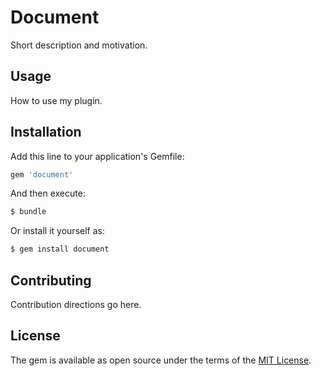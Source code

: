 # Document
Short description and motivation.

## Usage
How to use my plugin.

## Installation
Add this line to your application's Gemfile:

```ruby
gem 'document'
```

And then execute:
```bash
$ bundle
```

Or install it yourself as:
```bash
$ gem install document
```

## Contributing
Contribution directions go here.

## License
The gem is available as open source under the terms of the [MIT License](https://opensource.org/licenses/MIT).
